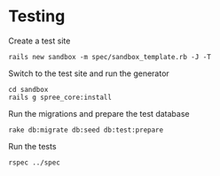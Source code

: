 Testing
=======

Create a test site

    rails new sandbox -m spec/sandbox_template.rb -J -T

Switch to the test site and run the generator

    cd sandbox
    rails g spree_core:install

Run the migrations and prepare the test database

    rake db:migrate db:seed db:test:prepare

Run the tests

    rspec ../spec